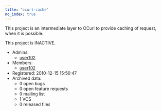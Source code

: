```yaml
---
title: "ocurl-cache"
no_index: true
---
```


This project is an intermediate layer to OCurl to provide caching of request, when it is possible.

This project is INACTIVE.


* Admins:
  * [user102](/users/user102)
* Members:
  * [user102](/users/user102)
* Registered: 2010-12-15 15:50:47
* Archived data:
  * 0 open bugs
  * 0 open feature requests
  * 0 mailing list
  * 1 VCS
  * 0 released files
